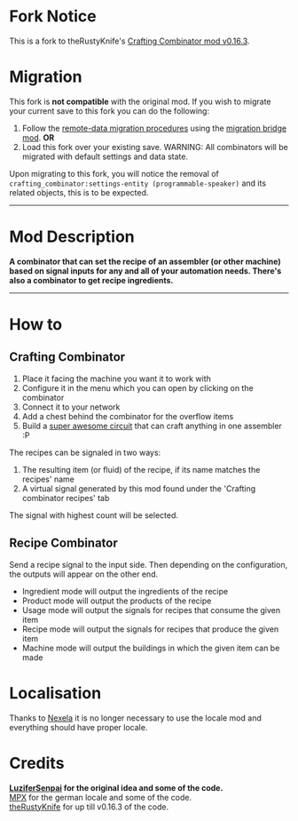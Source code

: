 # Fork Notice #
This is a fork to theRustyKnife's [Crafting Combinator mod v0.16.3](https://mods.factorio.com/mod/crafting_combinator).

# Migration #
This fork is **not compatible** with the original mod. If you wish to migrate your current save to this fork you can do the following:
1. Follow the [remote-data migration procedures](https://github.com/loneguardian/crafting_combinator_xeraph_migration) using the [migration bridge mod](https://mods.factorio.com/mod/crafting_combinator_xeraph_migration). **OR**
2. Load this fork over your existing save. WARNING: All combinators will be migrated with default settings and data state.

Upon migrating to this fork, you will notice the removal of `crafting_combinator:settings-entity (programmable-speaker)` and its related objects, this is to be expected.

-------------

# Mod Description #
**A combinator that can set the recipe of an assembler (or other machine) based on signal inputs for any and all of your automation needs. There's also a combinator to get recipe ingredients.**

-------------

# How to #

## Crafting Combinator ##
1. Place it facing the machine you want it to work with
2. Configure it in the menu which you can open by clicking on the combinator
3. Connect it to your network
4. Add a chest behind the combinator for the overflow items
5. Build a [super awesome circuit](https://forums.factorio.com/viewtopic.php?f=193&t=42964) that can craft anything in one assembler :P

The recipes can be signaled in two ways:

1. The resulting item (or fluid) of the recipe, if its name matches the recipes' name
2. A virtual signal generated by this mod found under the 'Crafting combinator recipes' tab

The signal with highest count will be selected.

## Recipe Combinator ##
Send a recipe signal to the input side. Then depending on the configuration, the outputs will appear on the other end.
- Ingredient mode will output the ingredients of the recipe
- Product mode will output the products of the recipe
- Usage mode will output the signals for recipes that consume the given item
- Recipe mode will output the signals for recipes that produce the given item
- Machine mode will output the buildings in which the given item can be made

# Localisation #
Thanks to [Nexela](https://mods.factorio.com/mods/Nexela) it is no longer necessary to use the locale mod and everything should have proper locale.

# Credits #
**[LuziferSenpai](https://mods.factorio.com/mods/LuziferSenpai) for the original idea and some of the code.**  
[MPX](https://mods.factorio.com/mods/MPX) for the german locale and some of the code.  
[theRustyKnife](https://mods.factorio.com/mods/theRustyKnife) for up till v0.16.3 of the code.